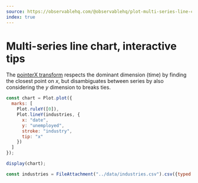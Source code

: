 ```yaml
---
source: https://observablehq.com/@observablehq/plot-multi-series-line-chart-interactive-tips
index: true
---
```


# Multi-series line chart, interactive tips

The [pointerX transform](https://observablehq.com/plot/interactions/pointer) respects the dominant dimension (time) by finding the closest point on _x_, but disambiguates between series by also considering the _y_ dimension to breaks ties.

```js echo
const chart = Plot.plot({
  marks: [
    Plot.ruleY([0]),
    Plot.lineY(industries, {
      x: "date",
      y: "unemployed",
      stroke: "industry",
      tip: "x"
    })
  ]
});

display(chart);
```

```js echo
const industries = FileAttachment("../data/industries.csv").csv({typed: true});
```
